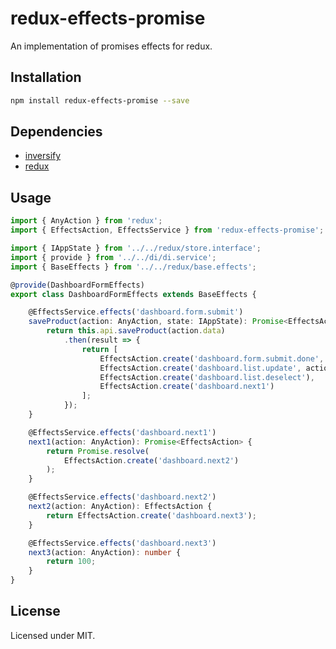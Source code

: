 # redux-effects-promise

An implementation of promises effects for redux.

## Installation

```sh
npm install redux-effects-promise --save
```

## Dependencies

* [inversify](https://www.npmjs.com/package/inversify)
* [redux](https://github.com/reactjs/redux)

## Usage

```typescript
import { AnyAction } from 'redux';
import { EffectsAction, EffectsService } from 'redux-effects-promise';

import { IAppState } from '../../redux/store.interface';
import { provide } from '../../di/di.service';
import { BaseEffects } from '../../redux/base.effects';

@provide(DashboardFormEffects)
export class DashboardFormEffects extends BaseEffects {

	@EffectsService.effects('dashboard.form.submit')
	saveProduct(action: AnyAction, state: IAppState): Promise<EffectsAction[]> {
		return this.api.saveProduct(action.data)
			.then(result => {
				return [
					EffectsAction.create('dashboard.form.submit.done', result),
					EffectsAction.create('dashboard.list.update', action.data),
					EffectsAction.create('dashboard.list.deselect'),
					EffectsAction.create('dashboard.next1')
				];
			});
	}

	@EffectsService.effects('dashboard.next1')
	next1(action: AnyAction): Promise<EffectsAction> {
		return Promise.resolve(
			EffectsAction.create('dashboard.next2')
		);
	}

	@EffectsService.effects('dashboard.next2')
	next2(action: AnyAction): EffectsAction {
		return EffectsAction.create('dashboard.next3');
	}

	@EffectsService.effects('dashboard.next3')
	next3(action: AnyAction): number {
		return 100;
	}
}
```

## License

Licensed under MIT.
